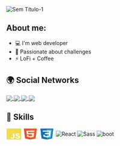 ![Sem Título-1](https://user-images.githubusercontent.com/86580442/148486695-ef64be60-084f-4a3a-ad22-b894cb9a7785.png)


## About me: 

- 💻 I'm web developer
- 🤟 Passionate about challenges
- ⚡ LoFi + Coffee 

## 🌍 Social Networks


<div style="display=flex;">
<a href="https://www.instagram.com/ujuan._/?hl=pt-br" target="_blank">
<img align="center" height="30" whidth="40" src="https://camo.githubusercontent.com/acaa286597b43c96dc02b69b90de15a65c52063e31835b763a061cc815f64bac/68747470733a2f2f696d672e736869656c64732e696f2f62616467652f2d496e7374616772616d2d2532334534343035463f7374796c653d666f722d7468652d6261646765266c6f676f3d696e7374616772616d266c6f676f436f6c6f723d7768697465" style="max-whidth:100%;">
</img>
</a>

<a href="https://discord.gg/cCNkhxaRJe" target="_blank">
<img align="center" margin-left="10"  height="30" whidth="40" src="https://camo.githubusercontent.com/3f990cfefb64f13d28397fe586c3aa38a81fde585de479205d63c79363ebe07a/68747470733a2f2f696d672e736869656c64732e696f2f62616467652f446973636f72642d3732383944413f7374796c653d666f722d7468652d6261646765266c6f676f3d646973636f7264266c6f676f436f6c6f723d7768697465" style="max-whidth:100%;">
</img>
</a>

<a href="mailto:juandev33@gmail.com" target="_blank">
<img align="center" margin-left="10"  height="30" whidth="40" src="https://camo.githubusercontent.com/927d6b3961fa048ff7303daf291cb5869dfa25018997cf8c1373c2f6a85b1458/68747470733a2f2f696d672e736869656c64732e696f2f62616467652f2d476d61696c2d2532333333333f7374796c653d666f722d7468652d6261646765266c6f676f3d676d61696c266c6f676f436f6c6f723d7768697465" style="max-whidth:100%;">
</a>

<a href="https://www.linkedin.com/in/juan-santos-72074a204/" target="_blank">
<img align="center" margin-left="10"  height="30" whidth="40" src="https://camo.githubusercontent.com/c00f87aeebbec37f3ee0857cc4c20b21fefde8a96caf4744383ebfe44a47fe3f/68747470733a2f2f696d672e736869656c64732e696f2f62616467652f2d4c696e6b6564496e2d2532333030373742353f7374796c653d666f722d7468652d6261646765266c6f676f3d6c696e6b6564696e266c6f676f436f6c6f723d7768697465" style="max-whidth:100%;">
</img>
</a>
</div>

## 🧠 Skills

<div style="display=flex;">
    <div>
        <img align="center" alt="Js" margin-left="10" height="30" width="40" src="https://raw.githubusercontent.com/devicons/devicon/master/icons/javascript/javascript-plain.svg" style="max-width:100%;">
        <img align="center" alt="HTML" height="30" margin-left="10" width="40" src="https://raw.githubusercontent.com/devicons/devicon/master/icons/html5/html5-original.svg" style="max-width:100%;">
        <img align="center" alt="CSS" margin-left="10" height="30" width="40" src="https://raw.githubusercontent.com/devicons/devicon/master/icons/css3/css3-original.svg" style="max-width:100%;">
        <img align="center" alt="React" margin-left="10"  height="30" width="42" src="https://upload.wikimedia.org/wikipedia/commons/thumb/a/a7/React-icon.svg/1280px-React-icon.svg.png" style="max-width:100%;">
        <img align="center" alt="Sass" margin-left="10"  height="25" width="32" src="https://upload.wikimedia.org/wikipedia/commons/thumb/9/96/Sass_Logo_Color.svg/1200px-Sass_Logo_Color.svg.png" style="max-width:100%;">
        <img align="center" alt="boot" margin-left="10"  height="30" width="35" src="https://getbootstrap.com.br/docs/4.1/assets/img/bootstrap-stack.png" style="max-width:100%;">
    </div>
</div> 

